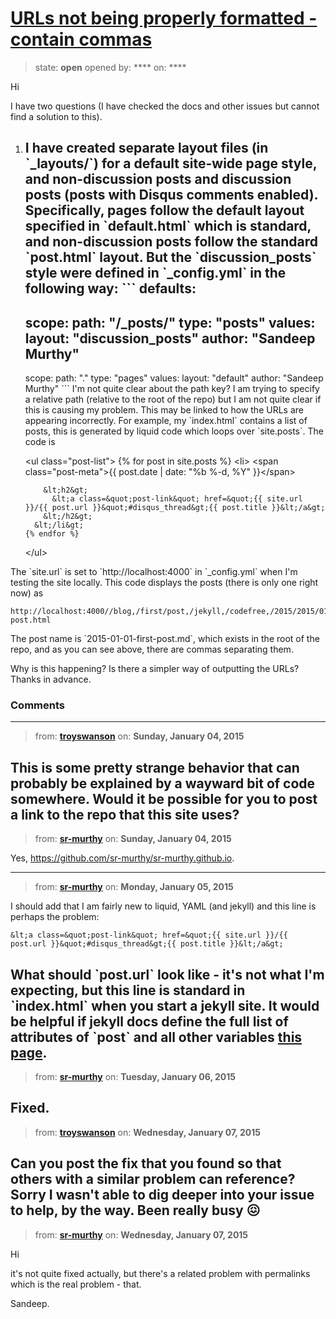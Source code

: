 # [URLs not being properly formatted - contain commas](https://github.com/jekyll/jekyll-help/issues/227)

> state: **open** opened by: **** on: ****

Hi

I have two questions (I have checked the docs and other issues but cannot find a solution to this).

1. I have created separate layout files (in &#x60;_layouts/&#x60;) for a default site-wide page style, and non-discussion posts and discussion posts (posts with Disqus comments enabled).  Specifically, pages follow the default layout specified in &#x60;default.html&#x60; which is standard, and non-discussion posts follow the standard &#x60;post.html&#x60; layout.  But the &#x60;discussion_posts&#x60; style were defined in &#x60;_config.yml&#x60; in the following way:
&#x60;&#x60;&#x60;
    defaults:  
    -
      scope:
        path: &quot;/_posts/&quot;
        type: &quot;posts&quot;
      values:
        layout: &quot;discussion_posts&quot;
        author: &quot;Sandeep Murthy&quot;
    -    
      scope:
        path: &quot;.&quot;
        type: &quot;pages&quot;
      values:
        layout: &quot;default&quot;
        author: &quot;Sandeep Murthy&quot;
&#x60;&#x60;&#x60;
I&#x27;m not quite clear about the path key?  I am trying to specify a relative path (relative to the root of the repo) but I am not quite clear if this is causing my problem.  This may be linked to how the URLs are appearing incorrectly.  For example, my &#x60;index.html&#x60; contains a list of posts, this is generated by liquid code which loops over &#x60;site.posts&#x60;. The code is

    &lt;ul class=&quot;post-list&quot;&gt;
       {% for post in site.posts %}
         &lt;li&gt;
           &lt;span class=&quot;post-meta&quot;&gt;{{ post.date | date: &quot;%b %-d, %Y&quot; }}&lt;/span&gt;

           &lt;h2&gt;
             &lt;a class=&quot;post-link&quot; href=&quot;{{ site.url }}/{{ post.url }}&quot;#disqus_thread&gt;{{ post.title }}&lt;/a&gt;
           &lt;/h2&gt;
         &lt;/li&gt;
       {% endfor %}
     &lt;/ul&gt;

The &#x60;site.url&#x60; is set to &#x60;http://localhost:4000&#x60; in &#x60;_config.yml&#x60; when I&#x27;m testing the site locally.  This code displays the posts (there is only one right now) as

    http://localhost:4000//blog,/first/post,/jekyll,/codefree,/2015/2015/01/01/first-post.html

The post name is &#x60;2015-01-01-first-post.md&#x60;, which exists in the root of the repo, and as you can see above, there are commas separating them.

Why is this happening?  Is there a simpler way of outputting the URLs?  Thanks in advance.

### Comments

---
> from: [**troyswanson**](https://github.com/jekyll/jekyll-help/issues/227#issuecomment-68659674) on: **Sunday, January 04, 2015**

This is some pretty strange behavior that can probably be explained by a wayward bit of code somewhere. Would it be possible for you to post a link to the repo that this site uses?
---
> from: [**sr-murthy**](https://github.com/jekyll/jekyll-help/issues/227#issuecomment-68662426) on: **Sunday, January 04, 2015**

Yes, https://github.com/sr-murthy/sr-murthy.github.io.


---
> from: [**sr-murthy**](https://github.com/jekyll/jekyll-help/issues/227#issuecomment-68691267) on: **Monday, January 05, 2015**

I should add that I am fairly new to liquid, YAML (and jekyll) and this line is perhaps the problem:

    &lt;a class=&quot;post-link&quot; href=&quot;{{ site.url }}/{{ post.url }}&quot;#disqus_thread&gt;{{ post.title }}&lt;/a&gt;

What should &#x60;post.url&#x60; look like - it&#x27;s not what I&#x27;m expecting, but this line is standard in &#x60;index.html&#x60; when you start a jekyll site.  It would be helpful if jekyll docs define the full list of attributes of &#x60;post&#x60; and all other variables [this page](http://jekyllrb.com/docs/variables/).
---
> from: [**sr-murthy**](https://github.com/jekyll/jekyll-help/issues/227#issuecomment-68960563) on: **Tuesday, January 06, 2015**

Fixed.
---
> from: [**troyswanson**](https://github.com/jekyll/jekyll-help/issues/227#issuecomment-69063299) on: **Wednesday, January 07, 2015**

Can you post the fix that you found so that others with a similar problem can reference? Sorry I wasn&#x27;t able to dig deeper into your issue to help, by the way. Been really busy :confounded: 
---
> from: [**sr-murthy**](https://github.com/jekyll/jekyll-help/issues/227#issuecomment-69069698) on: **Wednesday, January 07, 2015**

Hi

it&#x27;s not quite fixed actually, but there&#x27;s a related problem with permalinks which is the real problem - that. 

Sandeep.
